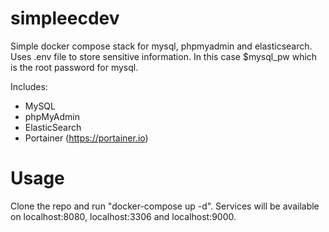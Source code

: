 # simpleecdev
Simple docker compose stack for mysql, phpmyadmin and elasticsearch. Uses .env file to store sensitive information. In this case $mysql_pw which is the root password for mysql.

Includes:
* MySQL
* phpMyAdmin
* ElasticSearch
* Portainer (https://portainer.io)

# Usage
Clone the repo and run "docker-compose up -d". Services will be available on localhost:8080, localhost:3306 and localhost:9000.
